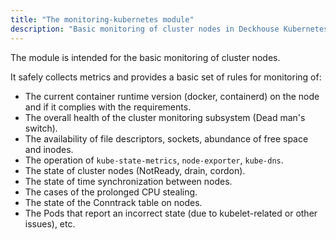```yaml
---
title: "The monitoring-kubernetes module"
description: "Basic monitoring of cluster nodes in Deckhouse Kubernetes Platform."
---
```


The module is intended for the basic monitoring of cluster nodes.

It safely collects metrics and provides a basic set of rules for monitoring of:
- The current container runtime version (docker, containerd) on the node and if it complies with the requirements.
- The overall health of the cluster monitoring subsystem (Dead man's switch).
- The availability of file descriptors, sockets, abundance of free space and inodes.
- The operation of `kube-state-metrics`, `node-exporter`, `kube-dns`.
- The state of cluster nodes (NotReady, drain, cordon).
- The state of time synchronization between nodes.
- The cases of the prolonged CPU stealing.
- The state of the Conntrack table on nodes.
- The Pods that report an incorrect state (due to kubelet-related or other issues), etc.
